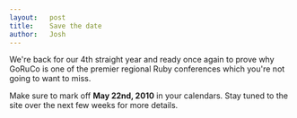 ```yaml
---
layout:   post
title:    Save the date
author:   Josh
---
```


We're back for our 4th straight year and ready once again to prove why GoRuCo is one of
the premier regional Ruby conferences which you're not going to want to miss.

Make sure to mark off **May 22nd, 2010** in your calendars.  Stay tuned to the site over
the next few weeks for more details.
